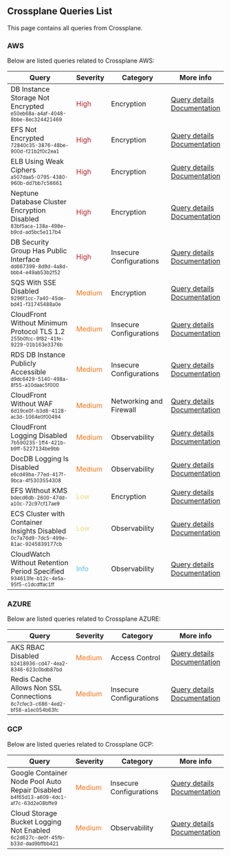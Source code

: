 ## Crossplane Queries List
This page contains all queries from Crossplane.

### AWS
Below are listed queries related to Crossplane AWS:



|            Query             |Severity|Category|More info|
|------------------------------|--------|--------|-----------|
|DB Instance Storage Not Encrypted<br/><sup><sub>e50eb68a-a4af-4048-8bbe-8ec324421469</sub></sup>|<span style="color:#bb2124">High</span>|Encryption|<a href="../crossplane-queries/aws/e50eb68a-a4af-4048-8bbe-8ec324421469" target="_blank">Query details</a><br><a href="https://doc.crds.dev/github.com/crossplane/provider-aws/database.aws.crossplane.io/RDSInstance/v1beta1@v0.29.0#spec-forProvider-storageEncrypted">Documentation</a><br/>|
|EFS Not Encrypted<br/><sup><sub>72840c35-3876-48be-900d-f21b2f0c2ea1</sub></sup>|<span style="color:#bb2124">High</span>|Encryption|<a href="../crossplane-queries/aws/72840c35-3876-48be-900d-f21b2f0c2ea1" target="_blank">Query details</a><br><a href="https://doc.crds.dev/github.com/crossplane/provider-aws/efs.aws.crossplane.io/FileSystem/v1alpha1@v0.29.0#spec-forProvider-encrypted">Documentation</a><br/>|
|ELB Using Weak Ciphers<br/><sup><sub>a507daa5-0795-4380-960b-dd7bb7c56661</sub></sup>|<span style="color:#bb2124">High</span>|Encryption|<a href="../crossplane-queries/aws/a507daa5-0795-4380-960b-dd7bb7c56661" target="_blank">Query details</a><br><a href="https://doc.crds.dev/github.com/crossplane/provider-aws/elbv2.aws.crossplane.io/Listener/v1alpha1@v0.29.0#spec-forProvider-sslPolicy">Documentation</a><br/>|
|Neptune Database Cluster Encryption Disabled<br/><sup><sub>83bf5aca-138a-498e-b9cd-ad5bc5e117b4</sub></sup>|<span style="color:#bb2124">High</span>|Encryption|<a href="../crossplane-queries/aws/83bf5aca-138a-498e-b9cd-ad5bc5e117b4" target="_blank">Query details</a><br><a href="https://doc.crds.dev/github.com/crossplane/provider-aws/neptune.aws.crossplane.io/DBCluster/v1alpha1@v0.29.0#spec-forProvider-storageEncrypted">Documentation</a><br/>|
|DB Security Group Has Public Interface<br/><sup><sub>dd667399-8d9d-4a8d-bbb4-e49ab53b2f52</sub></sup>|<span style="color:#bb2124">High</span>|Insecure Configurations|<a href="../crossplane-queries/aws/dd667399-8d9d-4a8d-bbb4-e49ab53b2f52" target="_blank">Query details</a><br><a href="https://doc.crds.dev/github.com/crossplane/provider-aws/ec2.aws.crossplane.io/SecurityGroup/v1beta1@v0.29.0#spec-forProvider-ingress-ipRanges-cidrIp">Documentation</a><br/>|
|SQS With SSE Disabled<br/><sup><sub>9296f1cc-7a40-45de-bd41-f31745488a0e</sub></sup>|<span style="color:#ff7213">Medium</span>|Encryption|<a href="../crossplane-queries/aws/9296f1cc-7a40-45de-bd41-f31745488a0e" target="_blank">Query details</a><br><a href="https://doc.crds.dev/github.com/crossplane/provider-aws/sqs.aws.crossplane.io/Queue/v1beta1@v0.29.0#spec-forProvider-kmsMasterKeyId">Documentation</a><br/>|
|CloudFront Without Minimum Protocol TLS 1.2<br/><sup><sub>255b0fcc-9f82-41fe-9229-01b163e3376b</sub></sup>|<span style="color:#ff7213">Medium</span>|Insecure Configurations|<a href="../crossplane-queries/aws/255b0fcc-9f82-41fe-9229-01b163e3376b" target="_blank">Query details</a><br><a href="https://doc.crds.dev/github.com/crossplane/provider-aws/cloudfront.aws.crossplane.io/Distribution/v1alpha1@v0.29.0#spec-forProvider-distributionConfig-viewerCertificate-minimumProtocolVersion">Documentation</a><br/>|
|RDS DB Instance Publicly Accessible<br/><sup><sub>d9dc6429-5140-498a-8f55-a10daac5f000</sub></sup>|<span style="color:#ff7213">Medium</span>|Insecure Configurations|<a href="../crossplane-queries/aws/d9dc6429-5140-498a-8f55-a10daac5f000" target="_blank">Query details</a><br><a href="https://doc.crds.dev/github.com/crossplane/provider-aws/database.aws.crossplane.io/RDSInstance/v1beta1@v0.17.0">Documentation</a><br/>|
|CloudFront Without WAF<br/><sup><sub>6d19ce0f-b3d8-4128-ac3d-1064e0f00494</sub></sup>|<span style="color:#ff7213">Medium</span>|Networking and Firewall|<a href="../crossplane-queries/aws/6d19ce0f-b3d8-4128-ac3d-1064e0f00494" target="_blank">Query details</a><br><a href="https://doc.crds.dev/github.com/crossplane/provider-aws/cloudfront.aws.crossplane.io/Distribution/v1alpha1@v0.29.0#spec-forProvider-distributionConfig-webACLID">Documentation</a><br/>|
|CloudFront Logging Disabled<br/><sup><sub>7b590235-1ff4-421b-b9ff-5227134be9bb</sub></sup>|<span style="color:#ff7213">Medium</span>|Observability|<a href="../crossplane-queries/aws/7b590235-1ff4-421b-b9ff-5227134be9bb" target="_blank">Query details</a><br><a href="https://doc.crds.dev/github.com/crossplane/provider-aws/cloudfront.aws.crossplane.io/Distribution/v1alpha1@v0.29.0#spec-forProvider-distributionConfig-logging">Documentation</a><br/>|
|DocDB Logging Is Disabled<br/><sup><sub>e6cd49ba-77ed-417f-9bca-4f5303554308</sub></sup>|<span style="color:#ff7213">Medium</span>|Observability|<a href="../crossplane-queries/aws/e6cd49ba-77ed-417f-9bca-4f5303554308" target="_blank">Query details</a><br><a href="https://doc.crds.dev/github.com/crossplane/provider-aws/docdb.aws.crossplane.io/DBCluster/v1alpha1@v0.21.1#status-atProvider-enabledCloudwatchLogsExports">Documentation</a><br/>|
|EFS Without KMS<br/><sup><sub>bdecd6db-2600-47dd-a10c-72c97cf17ae9</sub></sup>|<span style="color:#edd57e">Low</span>|Encryption|<a href="../crossplane-queries/aws/bdecd6db-2600-47dd-a10c-72c97cf17ae9" target="_blank">Query details</a><br><a href="https://doc.crds.dev/github.com/crossplane/provider-aws/efs.aws.crossplane.io/FileSystem/v1alpha1@v0.29.0#spec-forProvider-kmsKeyID">Documentation</a><br/>|
|ECS Cluster with Container Insights Disabled<br/><sup><sub>0c7a76d9-7dc5-499e-81ac-9245839177cb</sub></sup>|<span style="color:#edd57e">Low</span>|Observability|<a href="../crossplane-queries/aws/0c7a76d9-7dc5-499e-81ac-9245839177cb" target="_blank">Query details</a><br><a href="https://doc.crds.dev/github.com/crossplane/provider-aws/ecs.aws.crossplane.io/Cluster/v1alpha1@v0.42.0#spec-forProvider-settings">Documentation</a><br/>|
|CloudWatch Without Retention Period Specified<br/><sup><sub>934613fe-b12c-4e5a-95f5-c1dcdffac1ff</sub></sup>|<span style="color:#5bc0de">Info</span>|Observability|<a href="../crossplane-queries/aws/934613fe-b12c-4e5a-95f5-c1dcdffac1ff" target="_blank">Query details</a><br><a href="https://doc.crds.dev/github.com/crossplane/provider-aws/cloudwatchlogs.aws.crossplane.io/LogGroup/v1alpha1@v0.29.0#spec-forProvider-retentionInDays">Documentation</a><br/>|

### AZURE
Below are listed queries related to Crossplane AZURE:



|            Query             |Severity|Category|More info|
|------------------------------|--------|--------|-----------|
|AKS RBAC Disabled<br/><sup><sub>b2418936-cd47-4ea2-8346-623c0bdb87bd</sub></sup>|<span style="color:#ff7213">Medium</span>|Access Control|<a href="../crossplane-queries/azure/b2418936-cd47-4ea2-8346-623c0bdb87bd" target="_blank">Query details</a><br><a href="https://doc.crds.dev/github.com/crossplane/provider-azure/compute.azure.crossplane.io/AKSCluster/v1alpha3@v0.19.0#spec-disableRBAC">Documentation</a><br/>|
|Redis Cache Allows Non SSL Connections<br/><sup><sub>6c7cfec3-c686-4ed2-bf58-a1ec054b63fc</sub></sup>|<span style="color:#ff7213">Medium</span>|Insecure Configurations|<a href="../crossplane-queries/azure/6c7cfec3-c686-4ed2-bf58-a1ec054b63fc" target="_blank">Query details</a><br><a href="https://doc.crds.dev/github.com/crossplane/provider-azure/cache.azure.crossplane.io/Redis/v1beta1@v0.19.0#spec-forProvider-enableNonSslPort">Documentation</a><br/>|

### GCP
Below are listed queries related to Crossplane GCP:



|            Query             |Severity|Category|More info|
|------------------------------|--------|--------|-----------|
|Google Container Node Pool Auto Repair Disabled<br/><sup><sub>b4f65d13-a609-4dc1-af7c-63d2e08bffe9</sub></sup>|<span style="color:#ff7213">Medium</span>|Insecure Configurations|<a href="../crossplane-queries/gcp/b4f65d13-a609-4dc1-af7c-63d2e08bffe9" target="_blank">Query details</a><br><a href="https://doc.crds.dev/github.com/crossplane/provider-gcp/container.gcp.crossplane.io/NodePool/v1beta1@v0.21.0#spec-forProvider-management-autoRepair">Documentation</a><br/>|
|Cloud Storage Bucket Logging Not Enabled<br/><sup><sub>6c2d627c-de0f-45fb-b33d-dad9bffbb421</sub></sup>|<span style="color:#ff7213">Medium</span>|Observability|<a href="../crossplane-queries/gcp/6c2d627c-de0f-45fb-b33d-dad9bffbb421" target="_blank">Query details</a><br><a href="https://doc.crds.dev/github.com/crossplane/provider-gcp/storage.gcp.crossplane.io/Bucket/v1alpha3@v0.21.0#spec-logging">Documentation</a><br/>|

